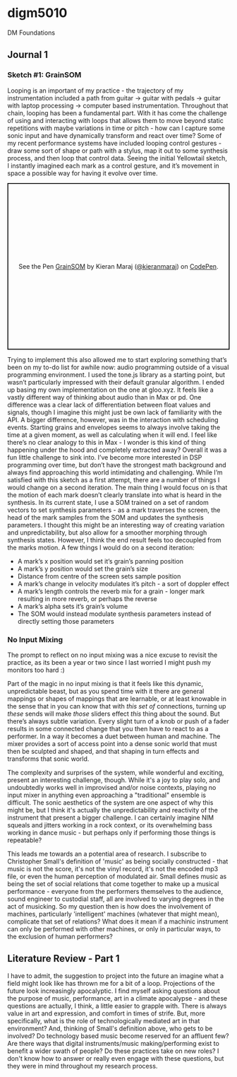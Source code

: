 # digm5010
DM Foundations

## Journal 1

### Sketch #1: GrainSOM

Looping is an important of my practice - the trajectory of my instrumentation included a path from guitar -> guitar with pedals -> guitar with laptop processing -> computer based instrumentation. Throughout that chain, looping has been a fundamental part. With it has come the challenge of using and interacting with loops that allows them to move beyond static repetitions with maybe variations in time or pitch - how can I capture some sonic input and have dynamically transform and react over time? Some of my recent performance systems have included looping control gestures - draw some sort of shape or path with a stylus, map it out to some synthesis process, and then loop that control data. Seeing the initial Yellowtail sketch, I instantly imagined each mark as a control gesture, and it’s movement in space a possible way for having it evolve over time.


<p class="codepen" data-height="377" data-theme-id="dark" data-default-tab="js,result" data-user="kieranmaraj" data-slug-hash="YzqvMPw" data-preview="true" style="height: 377px; box-sizing: border-box; display: flex; align-items: center; justify-content: center; border: 2px solid; margin: 1em 0; padding: 1em;" data-pen-title="GrainSOM">
  <span>See the Pen <a href="https://codepen.io/kieranmaraj/pen/YzqvMPw">
  GrainSOM</a> by Kieran Maraj (<a href="https://codepen.io/kieranmaraj">@kieranmaraj</a>)
  on <a href="https://codepen.io">CodePen</a>.</span>
</p>
<script async src="https://static.codepen.io/assets/embed/ei.js"></script>



Trying to implement this also allowed me to start exploring something that’s been on my to-do list for awhile now: audio programming outside of a visual programming environment. I used the tone.js library as a starting point, but wasn’t particularly impressed with their default granular algorithm. I ended up basing my own implementation on the one at gloo.xyz. It feels like a vastly different way of thinking about audio than in Max or pd. One difference was a clear lack of differentiation between float values and signals, though I imagine this might just be own lack of familiarity with the API. A bigger difference, however, was in the interaction with scheduling events. Starting grains and envelopes seems to always involve taking the time at a given moment, as well as calculating when it will end. I feel like there’s no clear analogy to this in Max - I wonder is this kind of thing happening under the hood and completely extracted away? Overall it was a fun little challenge to sink into. I’ve become more interested in DSP programming over time, but don’t have the strongest math background and always find approaching this world intimidating and challenging.
	While I’m satisfied with this sketch as a first attempt, there are a number of things I would change on a second iteration. The main thing I would focus on is that the motion of each mark doesn’t clearly translate into what is heard in the synthesis. In its current state, I use a SOM trained on a set of random vectors to set synthesis parameters - as a mark traverses the screen, the head of the mark samples from the SOM and updates the synthesis parameters. I thought this might be an interesting way of creating variation and unpredictability, but also allow for a smoother morphing through synthesis states. However, I think the end result feels too decoupled from the marks motion.
	A few things I would do on a second iteration:
- A mark’s x position would set it’s grain’s panning position
- A mark’s y position would set the grain’s size
- Distance from centre of the screen sets sample position
- A mark’s change in velocity modulates it’s pitch - a sort of doppler effect
- A mark’s length controls the reverb mix for a grain - longer mark resulting in more reverb, or perhaps the reverse
- A mark’s alpha sets it’s grain’s volume
- The SOM would instead modulate synthesis parameters instead of directly setting those parameters

### No Input Mixing

The prompt to reflect on no input mixing was a nice excuse to revisit the practice, as its been a year or two since I last worried I might push my monitors too hard :)

Part of the magic in no input mixing is that it feels like this dynamic, unpredictable beast, but as you spend time with it there are general mappings or shapes of mappings that are learnable, or at least knowable in the sense that in you can know that with *this set of* connections, turning up *these* sends will make *those* sliders effect *this* thing about the sound. But there’s always subtle variation. Every slight turn of a knob or push of a fader results in some connected change that you then have to react to as a performer. In a way it becomes a duet between human and machine. The mixer provides a sort of access point into a dense sonic world that must then be sculpted and shaped, and that shaping in turn effects and transforms that sonic world.

The complexity and surprises of the system, while wonderful and exciting, present an interesting challenge, though. While it's a joy to play solo, and undoubtedly works well in improvised and/or noise contexts, playing no input mixer in anything even approaching a "traditional" ensemble is difficult. The sonic aesthetics of the system are one aspect of why this might be, but I think it's actually the unpredictability and reactivity of the instrument that present a bigger challenge. I can certainly imagine NIM squeals and jitters working in a rock context, or its overwhelming bass working in dance music - but perhaps only if performing those things is repeatable? 

This leads me towards an a potential area of research. I subscribe to Christopher Small's definition of 'music' as being socially constructed - that music is not the score, it's not the vinyl record, it's not the encoded mp3 file, or even the human perception of modulated air. Small defines music as being the set of social relations that come together to make up a musical performance - everyone from the performers themselves to the audience, sound engineer to custodial staff, all are involved to varying degrees in the act of musicking. So my question then is how does the involvement of machines, particularly 'intelligent' machines (whatever that might mean), complicate that set of relations? What does it mean if a machinic instrument can only be performed with other machines, or only in particular ways, to the exclusion of human performers?

## Literature Review - Part 1

I have to admit, the suggestion to project into the future an imagine what a field might look like has thrown me for a bit of a loop. Projections of the future look increasingly apocalyptic. I find myself asking questions about the purpose of music, performance, art in a climate apocalypse - and these questions are actually, I think, a little easier to grapple with. There is always value in art and expression, and comfort in times of strife. But, more specifically, what is the role of technologically mediated art in that environment? And, thinking of Small's definition above, who gets to be involved? Do technology based music become reserved for an affluent few? Are there ways that digital instruments/music making/performing exist to benefit a wider swath of people? Do these practices take on new roles? I don't know how to answer or really even engage with these questions, but they were in mind throughout my research process.


